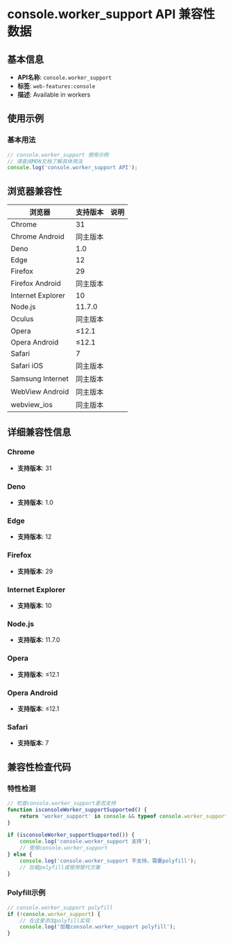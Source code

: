 # console.worker_support API 兼容性数据

## 基本信息

- **API名称**: `console.worker_support`
- **标签**: `web-features:console`
- **描述**: Available in workers

## 使用示例

### 基本用法

```javascript
// console.worker_support 使用示例
// 请查阅MDN文档了解具体用法
console.log('console.worker_support API');
```

## 浏览器兼容性

| 浏览器 | 支持版本 | 说明 |
|--------|----------|------|
| Chrome | 31 |  |
| Chrome Android | 同主版本 |  |
| Deno | 1.0 |  |
| Edge | 12 |  |
| Firefox | 29 |  |
| Firefox Android | 同主版本 |  |
| Internet Explorer | 10 |  |
| Node.js | 11.7.0 |  |
| Oculus | 同主版本 |  |
| Opera | ≤12.1 |  |
| Opera Android | ≤12.1 |  |
| Safari | 7 |  |
| Safari iOS | 同主版本 |  |
| Samsung Internet | 同主版本 |  |
| WebView Android | 同主版本 |  |
| webview_ios | 同主版本 |  |

## 详细兼容性信息

### Chrome

- **支持版本**: 31

### Deno

- **支持版本**: 1.0

### Edge

- **支持版本**: 12

### Firefox

- **支持版本**: 29

### Internet Explorer

- **支持版本**: 10

### Node.js

- **支持版本**: 11.7.0

### Opera

- **支持版本**: ≤12.1

### Opera Android

- **支持版本**: ≤12.1

### Safari

- **支持版本**: 7

## 兼容性检查代码

### 特性检测

```javascript
// 检查console.worker_support是否支持
function isconsoleWorker_supportSupported() {
    return 'worker_support' in console && typeof console.worker_support === 'function';
}

if (isconsoleWorker_supportSupported()) {
    console.log('console.worker_support 支持');
    // 使用console.worker_support
} else {
    console.log('console.worker_support 不支持，需要polyfill');
    // 加载polyfill或使用替代方案
}
```

### Polyfill示例

```javascript
// console.worker_support polyfill
if (!console.worker_support) {
    // 在这里添加polyfill实现
    console.log('加载console.worker_support polyfill');
}
```

